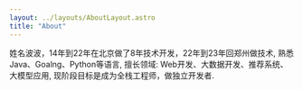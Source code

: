 ```yaml
---
layout: ../layouts/AboutLayout.astro
title: "About"
---
```


姓名波波，14年到22年在北京做了8年技术开发，22年到23年回郑州做技术, 熟悉Java、Goalng、Python等语言, 擅长领域: Web开发、大数据开发、推荐系统、大模型应用, 现阶段目标是成为全栈工程师，做独立开发者.
